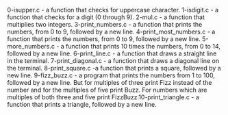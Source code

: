 0-isupper.c - a function that checks for uppercase character.
1-isdigit.c -  a function that checks for a digit (0 through 9).
2-mul.c -  a function that multiplies two integers.
3-print_numbers.c - a function that prints the numbers, from 0 to 9, followed by a new line.
4-print_most_numbers.c - a function that prints the numbers, from 0 to 9, followed by a new line.
5-more_numbers.c - a function that prints 10 times the numbers, from 0 to 14, followed by a new line.
6-print_line.c - a function that draws a straight line in the terminal.
7-print_diagonal.c - a function that draws a diagonal line on the terminal.
8-print_square.c -a function that prints a square, followed by a new line.
9-fizz_buzz.c -  a program that prints the numbers from 1 to 100, followed by a new line. But for multiples of three print Fizz instead of the number and for the multiples of five print Buzz. For numbers which are multiples of both three and five print FizzBuzz.10-print_triangle.c - a function that prints a triangle, followed by a new line.

